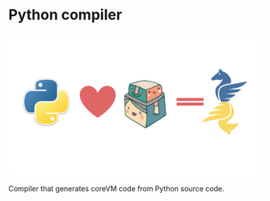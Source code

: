 # Python compiler

![coreVM <3 Python = Pyegasus](/resources/coreVM+Python=Pyegasus.png)

Compiler that generates coreVM code from Python source code.
